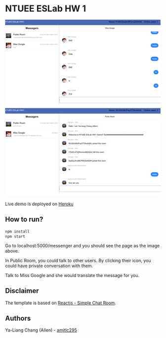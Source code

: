 # NTUEE ESLab HW 1

![example](images/example.png)
![example2](images/example2.png)

Live demo is deployed on [Heroku](https://b03901014eslabhw1.herokuapp.com/messenger)

## How to run?

``` 
npm install
npm start
```

Go to localhost:5000/messenger and you should see the page as the image above.

In Public Room, you could talk to other users. By clicking their icon, you could have private conversation with them.

Talk to Miss Google and she would translate the message for you.

## Disclaimer

The template is based on [Reactjs - Simple Chat Room](https://github.com/neighborhood999/reactjs-chatroom-example).

## Authors

Ya-Liang Chang (Allen) - [amjtlc295](https://github.com/amjltc295)

